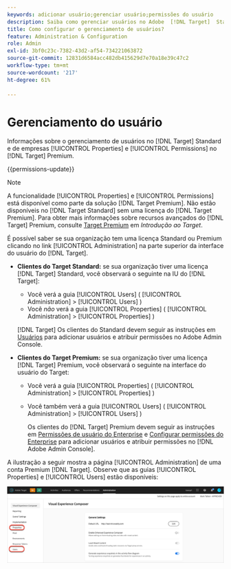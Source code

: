 ```yaml
---
keywords: adicionar usuário;gerenciar usuário;permissões do usuário
description: Saiba como gerenciar usuários no Adobe  [!DNL Target]  Standard e gerenciar propriedades e permissões empresariais no Adobe  [!DNL Target]  Premium.
title: Como configurar o gerenciamento de usuários?
feature: Administration & Configuration
role: Admin
exl-id: 3bf0c23c-7382-43d2-af54-734221063872
source-git-commit: 12831d6584acc482db415629d7e70a18e39c47c2
workflow-type: tm+mt
source-wordcount: '217'
ht-degree: 61%

---
```


# Gerenciamento do usuário

Informações sobre o gerenciamento de usuários no [!DNL Target] Standard e de empresas [!UICONTROL Properties] e [!UICONTROL Permissions] no [!DNL Target] Premium.

{{permissions-update}}

>[!NOTE]
>
>A funcionalidade [!UICONTROL Properties] e [!UICONTROL Permissions] está disponível como parte da solução [!DNL Target Premium]. Não estão disponíveis no [!DNL Target Standard] sem uma licença do [!DNL Target Premium]. Para obter mais informações sobre recursos avançados do [!DNL Target] Premium, consulte [Target Premium](/help/main/c-intro/intro.md#premium) em *Introdução ao Target*.

É possível saber se sua organização tem uma licença Standard ou Premium clicando no link [!UICONTROL Administration] na parte superior da interface do usuário do [!DNL Target].

* **Clientes do Target Standard:** se sua organização tiver uma licença [!DNL Target] Standard, você observará o seguinte na IU do [!DNL Target]:

   * Você verá a guia [!UICONTROL Users] ( [!UICONTROL Administration] > [!UICONTROL Users] )
   * Você *não* verá a guia [!UICONTROL Properties] ( [!UICONTROL Administration] > [!UICONTROL Properties] )

  [!DNL Target] Os clientes do Standard devem seguir as instruções em [Usuários](/help/main/administrating-target/c-user-management/c-user-management/user-management.md) para adicionar usuários e atribuir permissões no Adobe Admin Console.

* **Clientes do Target Premium:** se sua organização tiver uma licença [!DNL Target] Premium, você observará o seguinte na interface do usuário do Target:

   * Você verá a guia [!UICONTROL Properties] ( [!UICONTROL Administration] > [!UICONTROL Properties] )
   * Você também verá a guia [!UICONTROL Users] ( [!UICONTROL Administration] > [!UICONTROL Users] )

     Os clientes do [!DNL Target] Premium devem seguir as instruções em [Permissões de usuário do Enterprise](/help/main/administrating-target/c-user-management/property-channel/property-channel.md#concept_E396B16FA2024ADBA27BC056138F9838) e [Configurar permissões do Enterprise](/help/main/administrating-target/c-user-management/property-channel/properties-overview.md#concept_22F2855DBF0D4754B9460F5D68749C71) para adicionar usuários e atribuir permissões no [!DNL Adobe Admin Console].

A ilustração a seguir mostra a página [!UICONTROL Administration] de uma conta Premium [!DNL Target]. Observe que as guias [!UICONTROL Properties] e [!UICONTROL Users] estão disponíveis:

![Guia Administração](/help/main/administrating-target/assets/premium.png)
